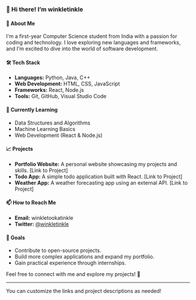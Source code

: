 ### 👋 Hi there! I’m **winkletinkle**

#### 🌟 About Me
I'm a first-year Computer Science student from India with a passion for coding and technology. I love exploring new languages and frameworks, and I'm excited to dive into the world of software development.

#### 🛠️ Tech Stack
- **Languages:** Python, Java, C++
- **Web Development:** HTML, CSS, JavaScript
- **Frameworks:** React, Node.js
- **Tools:** Git, GitHub, Visual Studio Code

#### 🌱 Currently Learning
- Data Structures and Algorithms
- Machine Learning Basics
- Web Development (React & Node.js)

#### 📈 Projects
- **Portfolio Website:** A personal website showcasing my projects and skills. [Link to Project]
- **Todo App:** A simple todo application built with React. [Link to Project]
- **Weather App:** A weather forecasting app using an external API. [Link to Project]

#### 📫 How to Reach Me
- **Email:** winkletookatinkle
- **Twitter:** [@winkletinkle](#)

#### 🎯 Goals
- Contribute to open-source projects.
- Build more complex applications and expand my portfolio.
- Gain practical experience through internships.

Feel free to connect with me and explore my projects! 🚀

--- 

You can customize the links and project descriptions as needed!
